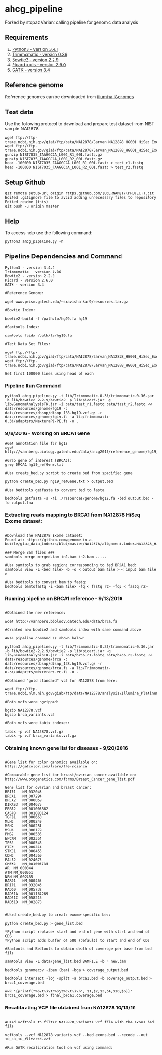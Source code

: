 # ahcg_pipeline
Forked by ntopaz
Variant calling pipeline for genomic data analysis

## Requirements

1. [Python3 - version 3.4.1](https://www.python.org/download/releases/3.4.1/)
2. [Trimmomatic - version 0.36](http://www.usadellab.org/cms/uploads/supplementary/Trimmomatic/Trimmomatic-0.36.zip)
3. [Bowtie2 - version 2.2.9](https://sourceforge.net/projects/bowtie-bio/files/bowtie2/2.2.9/)
4. [Picard tools - version 2.6.0](https://github.com/broadinstitute/picard/releases/download/2.6.0/picard.jar)
5. [GATK - version 3.4](https://software.broadinstitute.org/gatk/download/)

## Reference genome

Reference genomes can be downloaded from [Illumina iGenomes](http://support.illumina.com/sequencing/sequencing_software/igenome.html)

## Test data

Use the following protocol to download and prepare test dataset from NIST sample NA12878

```{sh}
wget ftp://ftp-trace.ncbi.nih.gov/giab/ftp/data/NA12878/Garvan_NA12878_HG001_HiSeq_Exome/NIST7035_TAAGGCGA_L001_R1_001.fastq.gz
wget ftp://ftp-trace.ncbi.nih.gov/giab/ftp/data/NA12878/Garvan_NA12878_HG001_HiSeq_Exome/NIST7035_TAAGGCGA_L001_R2_001.fastq.gz
gunzip NIST7035_TAAGGCGA_L001_R1_001.fastq.gz
gunzip NIST7035_TAAGGCGA_L001_R2_001.fastq.gz
head -100000 NIST7035_TAAGGCGA_L001_R1_001.fastq > test_r1.fastq
head -100000 NIST7035_TAAGGCGA_L001_R2_001.fastq > test_r2.fastq
```


## Setup Github
```{sh}
git remote setup-url origin https.github.com/(USERNAME)/(PROJECT).git
Edited .gitignore file to avoid adding unnecessary files to repository
Edited readme (this)
git push -u origin master 
```


## Help

To access help use the following command:

```{sh}
python3 ahcg_pipeline.py -h
```


## Pipeline Dependencies and Command
```{sh}
Python3 - version 3.4.1
Trimmomatic - version 0.36
Bowtie2 - version 2.2.9
Picard - version 2.6.0
GATK - version 3.4

#Reference Genome:
 
wget www.prism.gatech.edu/~sravishankar9/resources.tar.gz

#Bowtie Index: 

bowtie2-build -f /path/to/hg19.fa hg19

#Samtools Index:

samtools faidx /path/to/hg19.fa

#Test Data Set Files:

wget ftp://ftp-trace.ncbi.nih.gov/giab/ftp/data/NA12878/Garvan_NA12878_HG001_HiSeq_Exome/NIST7035_TAAGGCGA_L001_R1_001.fastq.gz
wget ftp://ftp-trace.ncbi.nih.gov/giab/ftp/data/NA12878/Garvan_NA12878_HG001_HiSeq_Exome/NIST7035_TAAGGCGA_L001_R2_001.fastq.gz

Get first 100000 lines using head of each

```

### Pipeline Run Command

```{sh}
python3 ahcg_pipeline.py -t lib/Trimmomatic-0.36/trimmomatic-0.36.jar -b lib/bowtie2-2.2.9/bowtie2 -p lib/picard.jar -g lib/GenomeAnalysisTK.jar -i data/test_r1.fastq data/test_r2.fastq -w data/resources/genome/hg19 -d data/resources/dbsnp/dbsnp_138.hg19.vcf.gz -r data/resources/genome/hg19.fa -a lib/Trimmomatic-0.36/adapters/NexteraPE-PE.fa -o .
```

### 9/8/2016 - Working on BRCA1 Gene  ###
```{sh}
#Get annotation file for hg19
wget http://vannberg.biology.gatech.edu/data/ahcg2016/reference_genome/hg19_refGene.txt

#Grab gene of interest (BRCA1):
grep BRCA1 hg19_refGene.txt

#Use create_bed.py script to create bed from specified gene

python create_bed.py hg19_refGene.txt > output.bed

#Use bedtools getfasta to convert bed to fasta

bedtools getfasta -s -fi ./resources/genome/hg19.fa -bed output.bed -fo output.fna

```


### Extracting reads mapping to BRCA1 from NA12878 HiSeq Exome dataset:
```{sh}

#Download the NA12878 Exome dataset:
Found at: https://github.com/genome-in-a-bottle/giab_data_indexes/blob/master/NA12878/alignment.index.NA12878_HiSeq_Exome_Garvan_GRCh37_09252015

### Merge Bam files ###
samtools merge merged.bam in1.bam in2.bam .....	

#Use samtools to grab regions corresponding to bed BRCA1 bed:
samtools view -L <bed file> -b -o < outout bam file > < input bam file >

#Use bedtools to convert bam to fastq:
bedtools bamtofastq -i <bam file> -fq < fastq r1> -fq2 < fastq r2>

```


### Running pipeline on BRCA1 reference - 9/13/2016
```{sh}

#Obtained the new reference:

wget http://vannberg.biology.gatech.edu/data/brca.fa

#Created new bowtie2 and samtools index with same command above

#Ran pipeline command as shown below:

python3 ahcg_pipeline.py -t lib/Trimmomatic-0.36/trimmomatic-0.36.jar -b lib/bowtie2-2.2.9/bowtie2 -p lib/picard.jar -g lib/GenomeAnalysisTK.jar -i data/brca_r1.fastq data/brca_r2.fastq -w data/resources/genome/brca -d data/resources/dbsnp/dbsnp_138.hg19.vcf.gz -r data/resources/genome/brca.fa -a lib/Trimmomatic-0.36/adapters/NexteraPE-PE.fa -o .
 
#Obtained "gold standard" vcf for NA12878 from here:

wget ftp://ftp-trace.ncbi.nlm.nih.gov/giab/ftp/data/NA12878/analysis/Illumina_PlatinumGenomes_NA12877_NA12878_09162015/hg19/8.0.1/NA12878/NA12878.vcf.gz

#Both vcfs were bgzipped:

bgzip NA12878.vcf
bgzip brca_variants.vcf

#Both vcfs were tabix indexed:

tabix -p vcf NA12878.vcf.gz
tabix -p vcf brca_variants.vcf.gz
```


### Obtaining known gene list for diseases - 9/20/2016
```{sh}

#Gene list for color genomics available on: 
https://getcolor.com/learn/the-science

#Comparable gene list for breast/ovarian cancer available on:
http://www.otogenetics.com/forms/Breast_Cancer_gene_list.pdf

Gene list for ovarian and breast cancer:
BRIP1	NM_032043
BRCA1	NM_007294
BRCA2	NM_000059
DIRAS3	NM_004675
ERBB2	NM_001005862
CASP8	NM_001080124
TGFB1	NM_000660
MLH1	NM_000249
MSH2	NM_000251
MSH6	NM_000179
PMS2	NM_000535
EPCAM	NM_002354
TP53	NM_000546
PTEN	NM_000314
STK11	NM_000455
CDH1	NM_004360
PALB2	NM_024675
CHEK2	NM_001005735
AR 	NM_000044
ATM	NM_000051
NBN	NM_002485
BARD1	NM_000465
BRIP1	NM_032043
RAD50	NM_005732
RAD51A	NM_001164269
RAD51C	NM_058216
RAD51D	NM_002878


#Used create_bed.py to create exome-specific bed:

python create_bed.py > gene_list.bed

*Python script replaces start and end of gene with start and end of CDS
*Python script adds buffer of 500 (default) to start and end of CDS

#Samtools and Bedtools to obtain depth of coverage per base from bed file

samtools view -L data/gene_list.bed BAMFILE -b > new.bam

bedtools genomecov -ibam (bam) -bga > coverage_output.bed

bedtools intersect -loj -split -a brca1.bed -b coverage_output.bed > brca1_coverage.bed

awk '{printf("%s\t%s\t\%s\t%s\t%s\n", $1,$2,$3,$4,$10,$6)}' brca1_coverage.bed > final_brca1.coverage.bed

```

### Recalibrating VCF file obtained from NA12878 10/13/16
```{sh}

#Used vcftools to filter NA12878_variants.vcf file with the exons.bed file

vcftools --vcf NA12878_variants.vcf --bed exons.bed --recode --out 10_13_16_filtered.vcf

#Run GATK recalibration tool on vcf using command:


```
